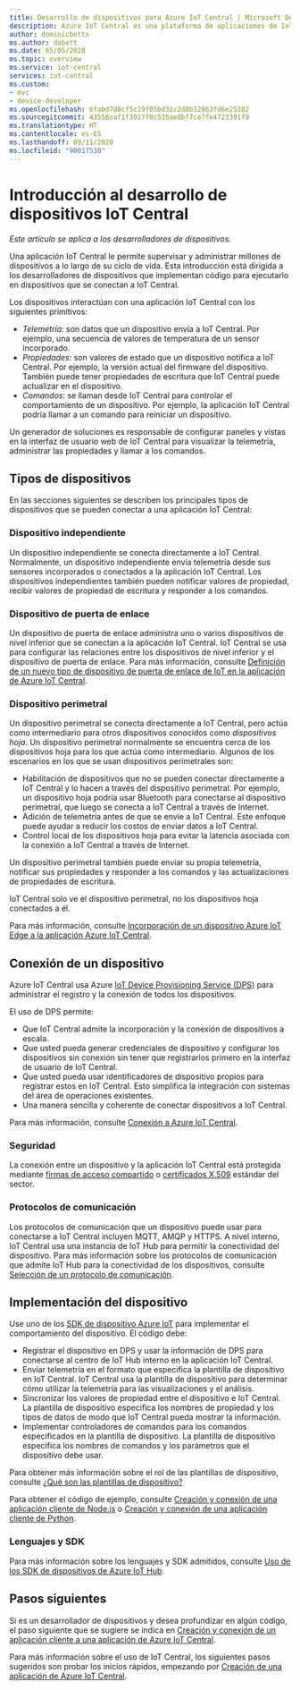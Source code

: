 ```yaml
---
title: Desarrollo de dispositivos para Azure IoT Central | Microsoft Docs
description: Azure IoT Central es una plataforma de aplicaciones de IoT que simplifica la creación de soluciones de IoT. En este artículo se proporciona una introducción al desarrollo de dispositivos para conectarse a la aplicación IoT Central.
author: dominicbetts
ms.author: dobett
ms.date: 05/05/2020
ms.topic: overview
ms.service: iot-central
services: iot-central
ms.custom:
- mvc
- device-developer
ms.openlocfilehash: 6fabd7d8cf5c19f05bd31c2d0b12863fd6e25382
ms.sourcegitcommit: 43558caf1f3917f0c535ae0bf7ce7fe4723391f9
ms.translationtype: HT
ms.contentlocale: es-ES
ms.lasthandoff: 09/11/2020
ms.locfileid: "90017530"
---
```

# <a name="iot-central-device-development-overview"></a>Introducción al desarrollo de dispositivos IoT Central

*Este artículo se aplica a los desarrolladores de dispositivos.*

Una aplicación IoT Central le permite supervisar y administrar millones de dispositivos a lo largo de su ciclo de vida. Esta introducción está dirigida a los desarrolladores de dispositivos que implementan código para ejecutarlo en dispositivos que se conectan a IoT Central.

Los dispositivos interactúan con una aplicación IoT Central con los siguientes primitivos:

- _Telemetría_: son datos que un dispositivo envía a IoT Central. Por ejemplo, una secuencia de valores de temperatura de un sensor incorporado.
- _Propiedades_: son valores de estado que un dispositivo notifica a IoT Central. Por ejemplo, la versión actual del firmware del dispositivo. También puede tener propiedades de escritura que IoT Central puede actualizar en el dispositivo.
- _Comandos_: se llaman desde IoT Central para controlar el comportamiento de un dispositivo. Por ejemplo, la aplicación IoT Central podría llamar a un comando para reiniciar un dispositivo.

Un generador de soluciones es responsable de configurar paneles y vistas en la interfaz de usuario web de IoT Central para visualizar la telemetría, administrar las propiedades y llamar a los comandos.

## <a name="types-of-device"></a>Tipos de dispositivos

En las secciones siguientes se describen los principales tipos de dispositivos que se pueden conectar a una aplicación IoT Central:

### <a name="standalone-device"></a>Dispositivo independiente

Un dispositivo independiente se conecta directamente a IoT Central. Normalmente, un dispositivo independiente envía telemetría desde sus sensores incorporados o conectados a la aplicación IoT Central. Los dispositivos independientes también pueden notificar valores de propiedad, recibir valores de propiedad de escritura y responder a los comandos.

### <a name="gateway-device"></a>Dispositivo de puerta de enlace

Un dispositivo de puerta de enlace administra uno o varios dispositivos de nivel inferior que se conectan a la aplicación IoT Central. IoT Central se usa para configurar las relaciones entre los dispositivos de nivel inferior y el dispositivo de puerta de enlace. Para más información, consulte [Definición de un nuevo tipo de dispositivo de puerta de enlace de IoT en la aplicación de Azure IoT Central](./tutorial-define-gateway-device-type.md).

### <a name="edge-device"></a>Dispositivo perimetral

Un dispositivo perimetral se conecta directamente a IoT Central, pero actúa como intermediario para otros dispositivos conocidos como _dispositivos hoja_. Un dispositivo perimetral normalmente se encuentra cerca de los dispositivos hoja para los que actúa como intermediario. Algunos de los escenarios en los que se usan dispositivos perimetrales son:

- Habilitación de dispositivos que no se pueden conectar directamente a IoT Central y lo hacen a través del dispositivo perimetral. Por ejemplo, un dispositivo hoja podría usar Bluetooth para conectarse al dispositivo perimetral, que luego se conecta a IoT Central a través de Internet.
- Adición de telemetría antes de que se envíe a IoT Central. Este enfoque puede ayudar a reducir los costos de enviar datos a IoT Central.
- Control local de los dispositivos hoja para evitar la latencia asociada con la conexión a IoT Central a través de Internet.

Un dispositivo perimetral también puede enviar su propia telemetría, notificar sus propiedades y responder a los comandos y las actualizaciones de propiedades de escritura.

IoT Central solo ve el dispositivo perimetral, no los dispositivos hoja conectados a él.

Para más información, consulte [Incorporación de un dispositivo Azure IoT Edge a la aplicación Azure IoT Central](./tutorial-add-edge-as-leaf-device.md).

## <a name="connect-a-device"></a>Conexión de un dispositivo

Azure IoT Central usa Azure [IoT Device Provisioning Service (DPS)](../../iot-dps/about-iot-dps.md) para administrar el registro y la conexión de todos los dispositivos.

El uso de DPS permite:

- Que IoT Central admite la incorporación y la conexión de dispositivos a escala.
- Que usted pueda generar credenciales de dispositivo y configurar los dispositivos sin conexión sin tener que registrarlos primero en la interfaz de usuario de IoT Central.
- Que usted pueda usar identificadores de dispositivo propios para registrar estos en IoT Central. Esto simplifica la integración con sistemas del área de operaciones existentes.
- Una manera sencilla y coherente de conectar dispositivos a IoT Central.

Para más información, consulte [Conexión a Azure IoT Central](./concepts-get-connected.md).

### <a name="security"></a>Seguridad

La conexión entre un dispositivo y la aplicación IoT Central está protegida mediante [firmas de acceso compartido](./concepts-get-connected.md#connect-devices-at-scale-using-sas) o [certificados X.509](./concepts-get-connected.md#connect-devices-using-x509-certificates) estándar del sector.

### <a name="communication-protocols"></a>Protocolos de comunicación

Los protocolos de comunicación que un dispositivo puede usar para conectarse a IoT Central incluyen MQTT, AMQP y HTTPS. A nivel interno, IoT Central usa una instancia de IoT Hub para permitir la conectividad del dispositivo. Para más información sobre los protocolos de comunicación que admite IoT Hub para la conectividad de los dispositivos, consulte [Selección de un protocolo de comunicación](../../iot-hub/iot-hub-devguide-protocols.md).

## <a name="implement-the-device"></a>Implementación del dispositivo

Use uno de los [SDK de dispositivo Azure IoT](#languages-and-sdks) para implementar el comportamiento del dispositivo. El código debe:

- Registrar el dispositivo en DPS y usar la información de DPS para conectarse al centro de IoT Hub interno en la aplicación IoT Central.
- Enviar telemetría en el formato que especifica la plantilla de dispositivo en IoT Central. IoT Central usa la plantilla de dispositivo para determinar cómo utilizar la telemetría para las visualizaciones y el análisis.
- Sincronizar los valores de propiedad entre el dispositivo e IoT Central. La plantilla de dispositivo especifica los nombres de propiedad y los tipos de datos de modo que IoT Central pueda mostrar la información.
- Implementar controladores de comandos para los comandos especificados en la plantilla de dispositivo. La plantilla de dispositivo especifica los nombres de comandos y los parámetros que el dispositivo debe usar.

Para obtener más información sobre el rol de las plantillas de dispositivo, consulte [¿Qué son las plantillas de dispositivo?](./concepts-device-templates.md)

Para obtener el código de ejemplo, consulte [Creación y conexión de una aplicación cliente de Node.js](./tutorial-connect-device-nodejs.md) o [Creación y conexión de una aplicación cliente de Python](./tutorial-connect-device-python.md).

### <a name="languages-and-sdks"></a>Lenguajes y SDK

Para más información sobre los lenguajes y SDK admitidos, consulte [Uso de los SDK de dispositivos de Azure IoT Hub](../../iot-hub/iot-hub-devguide-sdks.md#azure-iot-hub-device-sdks).

## <a name="next-steps"></a>Pasos siguientes

Si es un desarrollador de dispositivos y desea profundizar en algún código, el paso siguiente que se sugiere se indica en [Creación y conexión de un aplicación cliente a una aplicación de Azure IoT Central](./tutorial-connect-device-nodejs.md).

Para más información sobre el uso de IoT Central, los siguientes pasos sugeridos son probar los inicios rápidos, empezando por [Creación de una aplicación de Azure IoT Central](./quick-deploy-iot-central.md).
